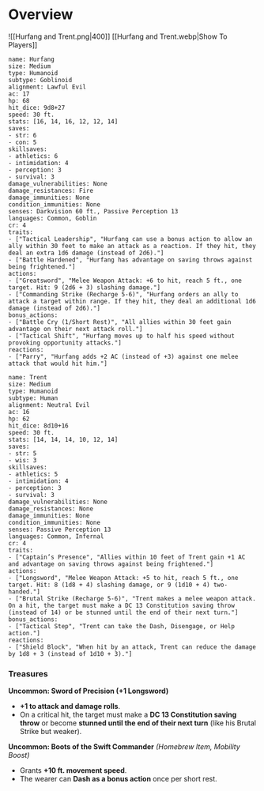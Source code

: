 # Overview

![[Hurfang and Trent.png|400]]
[[Hurfang and Trent.webp|Show To Players]]

```statblock  
name: Hurfang  
size: Medium  
type: Humanoid  
subtype: Goblinoid  
alignment: Lawful Evil  
ac: 17  
hp: 68  
hit_dice: 9d8+27  
speed: 30 ft.  
stats: [16, 14, 16, 12, 12, 14]  
saves:  
- str: 6  
- con: 5  
skillsaves:  
- athletics: 6  
- intimidation: 4  
- perception: 3  
- survival: 3  
damage_vulnerabilities: None  
damage_resistances: Fire  
damage_immunities: None  
condition_immunities: None  
senses: Darkvision 60 ft., Passive Perception 13  
languages: Common, Goblin  
cr: 4  
traits:  
- ["Tactical Leadership", "Hurfang can use a bonus action to allow an ally within 30 feet to make an attack as a reaction. If they hit, they deal an extra 1d6 damage (instead of 2d6)."]  
- ["Battle Hardened", "Hurfang has advantage on saving throws against being frightened."]  
actions:  
- ["Greatsword", "Melee Weapon Attack: +6 to hit, reach 5 ft., one target. Hit: 9 (2d6 + 3) slashing damage."]  
- ["Commanding Strike (Recharge 5-6)", "Hurfang orders an ally to attack a target within range. If they hit, they deal an additional 1d6 damage (instead of 2d6)."]  
bonus_actions:  
- ["Battle Cry (1/Short Rest)", "All allies within 30 feet gain advantage on their next attack roll."]  
- ["Tactical Shift", "Hurfang moves up to half his speed without provoking opportunity attacks."]  
reactions:  
- ["Parry", "Hurfang adds +2 AC (instead of +3) against one melee attack that would hit him."]  
```


```statblock  
name: Trent  
size: Medium  
type: Humanoid  
subtype: Human  
alignment: Neutral Evil  
ac: 16  
hp: 62  
hit_dice: 8d10+16  
speed: 30 ft.  
stats: [14, 14, 14, 10, 12, 14]  
saves:  
- str: 5  
- wis: 3  
skillsaves:  
- athletics: 5  
- intimidation: 4  
- perception: 3  
- survival: 3  
damage_vulnerabilities: None  
damage_resistances: None  
damage_immunities: None  
condition_immunities: None  
senses: Passive Perception 13  
languages: Common, Infernal  
cr: 4  
traits:  
- ["Captain’s Presence", "Allies within 10 feet of Trent gain +1 AC and advantage on saving throws against being frightened."]  
actions:  
- ["Longsword", "Melee Weapon Attack: +5 to hit, reach 5 ft., one target. Hit: 8 (1d8 + 4) slashing damage, or 9 (1d10 + 4) two-handed."]  
- ["Brutal Strike (Recharge 5-6)", "Trent makes a melee weapon attack. On a hit, the target must make a DC 13 Constitution saving throw (instead of 14) or be stunned until the end of their next turn."]  
bonus_actions:  
- ["Tactical Step", "Trent can take the Dash, Disengage, or Help action."]  
reactions:  
- ["Shield Block", "When hit by an attack, Trent can reduce the damage by 1d8 + 3 (instead of 1d10 + 3)."]
```


### Treasures
**Uncommon: Sword of Precision (+1 Longsword)**

- **+1 to attack and damage rolls**.
- On a critical hit, the target must make a **DC 13 Constitution saving throw** or become **stunned until the end of their next turn** (like his Brutal Strike but weaker).


**Uncommon: Boots of the Swift Commander** _(Homebrew Item, Mobility Boost)_

- Grants **+10 ft. movement speed**.
- The wearer can **Dash as a bonus action** once per short rest.
